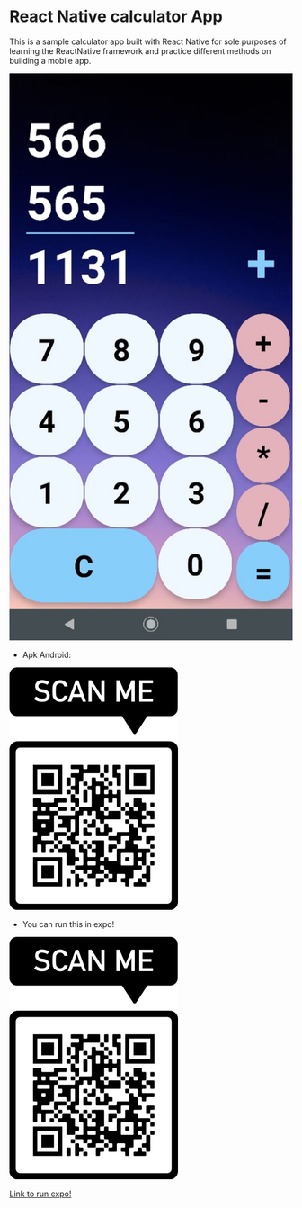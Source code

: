 # React Native calculator App

This is a sample calculator app built with React Native for sole purposes of learning the ReactNative framework and practice different methods on building a mobile app.

<img src="./assets/showCalculator.jpeg" alt="Show calculator"/>

- Apk Android:


<img src="./assets/tryMe.png" alt="run this qr code"/>

- You can run this in expo!

<img src="./assets/tryMe.png" alt="run this qr code"/>


<a href="https://exp.host/@adivianahd/calculator-app">Link to run expo!</a>